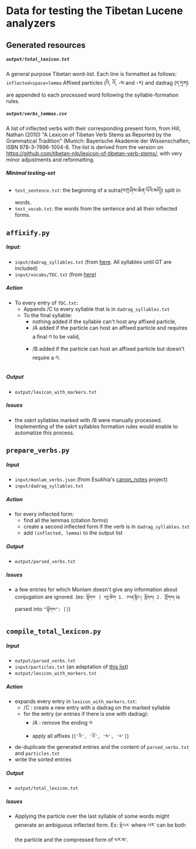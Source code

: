 # Data for testing the Tibetan Lucene analyzers

## Generated resources

##### `output/total_lexicon.txt`
A general purpose Tibetan word-list.
Each line is formatted as follows: `inflected<space>lemma`
Affixed particles (འི, འོ, -ས and -ར) and dadrag (ད་དྲག) are appended to each processed word following the syllable-formation rules.  

##### `output/verbs_lemmas.csv`
A list of inflected verbs with their corresponding present form, from Hill, Nathan (2010) "A Lexicon of Tibetan Verb Stems as Reported by the Grammatical Tradition" (Munich: Bayerische Akademie der Wissenschaften, ISBN 978-3-7696-1004-8. The list is derived from the version on https://github.com/tibetan-nlp/lexicon-of-tibetan-verb-stems/, with very minor adjustments and reformatting.

##### Minimal testing-set
 - `test_sentence.txt`: the beginning of a sutra(བཀྲ་ཤིས་ཆེན་པོའི་མདོ།) split in words.
 - `test_vocab.txt`: the words from the sentence and all their inflected forms.

## `affixify.py`

##### Input:
 - `input/dadrag_syllables.txt` (from [here](https://github.com/eroux/tibetan-spellchecker/blob/master/doc/second-suffix-da.md). All syllables until GT are included)
 - `input/vocabs/TDC.txt` (from [here](https://github.com/Esukhia/Tibetan-NLP-Resources))

##### Action
 - To every entry of `TDC.txt`:
    - Appends /C to every syllable that is in `dadrag_syllables.txt` 
    - To the final syllable:
        - nothing added if the syllable can't host any affixed particle,
        - /A added if the particle can host an affixed particle and requires a final འ to be valid,
        - /B added if the particle can host an affixed particle but doesn't require a འ. 

##### Output
 - `output/lexicon_with_markers.txt`
 
##### Issues
 - the sskrt syllables marked with /B were manually processed. Implementing of the sskrt syllables formation rules would enable to automatize this process.

## `prepare_verbs.py`

##### Input
 - `input/monlam_verbs.json` (from Esukhia's [canon_notes](https://github.com/Esukhia/canon_notes/tree/code/2-automatic_categorisation/resources) project)
 - `input/dadrag_syllables.txt`

##### Action
 - for every inflected form:
    - find all the lemmas (citation forms)
    - create a second inflected form if the verb is in `dadrag_syllables.txt`
    - add `(inflected, lemma)` to the output list

##### Output
 - `output/parsed_verbs.txt`

##### Issues
 - a few entries for which Monlam doesn't give any information about conjugation are ignored. (ex: `ལྷོགས་ | ༡བྱ་ཚིག 1. ༡བརྡ་རྙིང་། རློགས། 2. ཀློགས།` is parsed into `"ལྷོགས": []`)

## `compile_total_lexicon.py`

##### Input

- `output/parsed_verbs.txt`
- `input/particles.txt` (an adaptation of [this list](https://github.com/BuddhistDigitalResourceCenter/lucene-bo/blob/master/src/main/java/io/bdrc/lucene/bo/TibetanAnalyzer.java#L43))
- `output/lexicon_with_markers.txt`

##### Action
 - expands every entry in `lexicon_with_markers.txt`:
    - /C : create a new entry with a dadrag on the marked syllable
    - for the entry (or entries if there is one with dadrag):
        - /A : remove the ending འ
        - apply all affixes (`['འི', 'འོ', 'ས', 'ར']`)
 - de-duplicate the generated entries and the content of `parsed_verbs.txt` and `particles.txt`
 - write the sorted entries

##### Output
 - `output/total_lexicon.txt`

##### Issues
 - Applying the particle over the last syllable of some words might generate an ambiguous inflected form. Ex: `སྡེ་པར་` where པར་ can be both the particle and the compressed form of པར་མ་.

